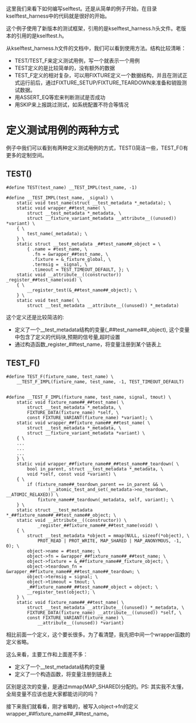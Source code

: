 这里我们来看下如何编写selftest。还是从简单的例子开始，在目录kselftest_harness中的代码就是很好的开始。

这个例子使用了新版本的测试框架，引用的是kselftest_harness.h头文件。老版本的引用的是kselftest.h。

从kselftest_harness.h文件的文档中，我们可以看到使用方法。结构比较清晰：

  * TEST/TEST_F来定义测试用例，写一个就表示一个用例
  * TEST定义的是比较简单的，没有额外的数据
  * TEST_F定义的相对复杂，可以用FIXTURE定义一个数据结构，并且在测试正式运行前后，通过FIXTURE_SETUP/FIXTURE_TEARDOWN来准备和销毁测试数据。
  * 用ASSERT_EQ等宏来判断测试是否成功
  * 用SKIP来上报跳过测试，如系统配置不符合等情况

# 定义测试用例的两种方式

例子中我们可以看到有两种定义测试用例的方式，TEST()简洁一些，TEST_F()有更多的定制空间。

## TEST()

```
#define TEST(test_name) __TEST_IMPL(test_name, -1)

#define __TEST_IMPL(test_name, _signal) \
	static void test_name(struct __test_metadata *_metadata); \
	static void wrapper_##test_name( \
		struct __test_metadata *_metadata, \
		struct __fixture_variant_metadata __attribute__((unused)) *variant) \
	{ \
		test_name(_metadata); \
	} \
	static struct __test_metadata _##test_name##_object = \
		{ .name = #test_name, \
		  .fn = &wrapper_##test_name, \
		  .fixture = &_fixture_global, \
		  .termsig = _signal, \
		  .timeout = TEST_TIMEOUT_DEFAULT, }; \
	static void __attribute__((constructor)) _register_##test_name(void) \
	{ \
		__register_test(&_##test_name##_object); \
	} \
	static void test_name( \
		struct __test_metadata __attribute__((unused)) *_metadata)
```

这个定义还是比较简洁的:

  * 定义了一个__test_metadata结构的变量(_##test_name##_object), 这个变量中包含了定义的代码块,预期的信号量,超时设置
  * 通过构造函数_register_##test_name，将变量注册到某个链表上

## TEST_F()

```
#define TEST_F(fixture_name, test_name) \
	__TEST_F_IMPL(fixture_name, test_name, -1, TEST_TIMEOUT_DEFAULT)


#define __TEST_F_IMPL(fixture_name, test_name, signal, tmout) \
	static void fixture_name##_##test_name( \
		struct __test_metadata *_metadata, \
		FIXTURE_DATA(fixture_name) *self, \
		const FIXTURE_VARIANT(fixture_name) *variant); \
	static void wrapper_##fixture_name##_##test_name( \
		struct __test_metadata *_metadata, \
		struct __fixture_variant_metadata *variant) \
	{ \
	...
	...
	...
	} \
	static void wrapper_##fixture_name##_##test_name##_teardown( \
		bool in_parent, struct __test_metadata *_metadata, \
		void *self, const void *variant) \
	{ \
		if (fixture_name##_teardown_parent == in_parent && \
				!__atomic_test_and_set(_metadata->no_teardown, __ATOMIC_RELAXED)) \
			fixture_name##_teardown(_metadata, self, variant); \
	} \
	static struct __test_metadata *_##fixture_name##_##test_name##_object; \
	static void __attribute__((constructor)) \
			_register_##fixture_name##_##test_name(void) \
	{ \
		struct __test_metadata *object = mmap(NULL, sizeof(*object), \
			PROT_READ | PROT_WRITE, MAP_SHARED | MAP_ANONYMOUS, -1, 0); \
		object->name = #test_name; \
		object->fn = &wrapper_##fixture_name##_##test_name; \
		object->fixture = &_##fixture_name##_fixture_object; \
		object->teardown_fn = &wrapper_##fixture_name##_##test_name##_teardown; \
		object->termsig = signal; \
		object->timeout = tmout; \
		_##fixture_name##_##test_name##_object = object; \
		__register_test(object); \
	} \
	static void fixture_name##_##test_name( \
		struct __test_metadata __attribute__((unused)) *_metadata, \
		FIXTURE_DATA(fixture_name) __attribute__((unused)) *self, \
		const FIXTURE_VARIANT(fixture_name) \
			__attribute__((unused)) *variant)
```

相比前面一个定义，这个要长很多。为了看清楚，我先把中间一个wrapper函数的定义省略。

这么来看，主要工作和上面差不多：

  * 定义了一个__test_metadata结构的变量
  * 定义了一个构造函数，将变量注册到链表上

区别是这次的变量，是通过mmap(MAP_SHARED)分配的。PS: 其实我不太懂，全局变量不应该也是大家都能访问的吗？

接下来我们就看看，刚才省略的，被写入object->fn的定义wrapper_##fixture_name##_##test_name。
